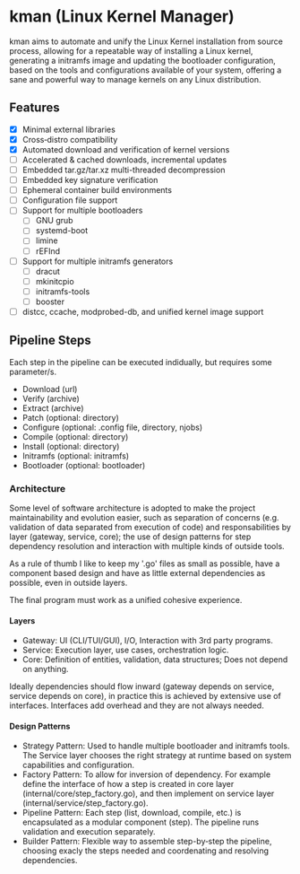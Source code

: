 # kman (Linux Kernel Manager)

kman aims to automate and unify the Linux Kernel installation from source process, allowing for a
repeatable way of installing a Linux kernel, generating a initramfs image and updating
the bootloader configuration, based on the tools and configurations available of your system,
offering a sane and powerful way to manage kernels on any Linux distribution.

## Features


- [x] Minimal external libraries
- [x] Cross‑distro compatibility
- [x] Automated download and verification of kernel versions
- [ ] Accelerated & cached downloads, incremental updates
- [ ] Embedded tar.gz/tar.xz multi-threaded decompression
- [ ] Embedded key signature verification
- [ ] Ephemeral container build environments
- [ ] Configuration file support
- [ ] Support for multiple bootloaders
    - [ ] GNU grub
    - [ ] systemd-boot
    - [ ] limine
    - [ ] rEFInd
- [ ] Support for multiple initramfs generators
    - [ ] dracut
    - [ ] mkinitcpio
    - [ ] initramfs-tools
    - [ ] booster
- [ ] distcc, ccache, modprobed-db, and unified kernel image support

## Pipeline Steps

Each step in the pipeline can be executed indidually, but requires some parameter/s.

- Download (url)
- Verify (archive)
- Extract (archive)
- Patch (optional: directory)
- Configure (optional: .config file, directory, njobs)
- Compile (optional: directory)
- Install (optional: directory)
- Initramfs (optional: initramfs)
- Bootloader (optional: bootloader)

### Architecture

Some level of software architecture is adopted to make the project maintainability and evolution easier, such
as separation of concerns (e.g. validation of data separated from execution of code) and responsabilities
by layer (gateway, service, core); the use of design patterns for step dependency resolution
and interaction with multiple kinds of outside tools.

As a rule of thumb I like to keep my '.go' files as small as possible, have a component 
based design and have as little external dependencies as possible, even in outside layers.

The final program must work as a unified cohesive experience.

#### Layers

- Gateway: UI (CLI/TUI/GUI), I/O, Interaction with 3rd party programs.
- Service: Execution layer, use cases, orchestration logic.
- Core: Definition of entities, validation, data structures; Does not depend on anything.

Ideally dependencies should flow inward (gateway depends on service, service depends on core),
in practice this is achieved by extensive use of interfaces. Interfaces add overhead and they
are not always needed.

#### Design Patterns

- Strategy Pattern: Used to handle multiple bootloader and initramfs tools. The Service layer
  chooses the right strategy at runtime based on system capabilities and configuration.
- Factory Pattern: To allow for inversion of dependency. For example define the interface of
  how a step is created in core layer (internal/core/step_factory.go), and then implement on service
  layer (internal/service/step_factory.go).
- Pipeline Pattern: Each step (list, download, compile, etc.) is encapsulated as a modular
  component (step). The pipeline runs validation and execution separately.
- Builder Pattern: Flexible way to assemble step-by‑step the pipeline, choosing exacly the steps
  needed and coordenating and resolving dependencies.
